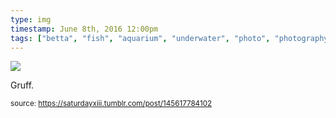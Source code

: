 ```yaml
---
type: img
timestamp: June 8th, 2016 12:00pm
tags: ["betta", "fish", "aquarium", "underwater", "photo", "photography"]
---
```

<img src="https://saturdayxiii.github.io/media/media/145617784102.jpg"/>
                                                                                          
Gruff.
 
                                    
                
                
                
                
                                
<small>source: https://saturdayxiii.tumblr.com/post/145617784102</small>